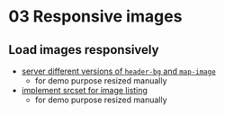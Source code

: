 # 03 Responsive images

## Load images responsively

 - [server different versions of `header-bg` and `map-image`](https://github.com/stefanjudis/webperf-101-workshop-final/commit/833842083c27be679ce49e99cffd61935d7e8f04)
   - for demo purpose resized manually
- [implement srcset for image listing](https://github.com/stefanjudis/webperf-101-workshop-final/commit/0a8e77a90d31a15ff949aa57095d20ead90745e7)
   - for demo purpose resized manually
